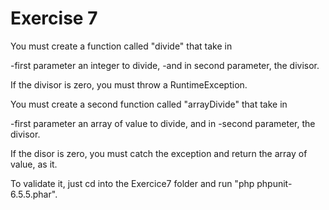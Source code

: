 # Exercise 7

You must create a function called "divide" that take in 

-first parameter an integer to divide,
-and in second parameter, the divisor. 


If the divisor is zero, you must throw a RuntimeException.




You must create a second function called "arrayDivide" that take in 

-first parameter an array of value to divide, and in 
-second parameter, the divisor. 

If the disor is zero, you must catch the exception and return the array of value, as it.

To validate it, just cd into the Exercice7 folder and run "php phpunit-6.5.5.phar".
